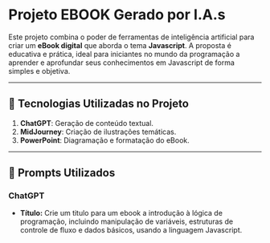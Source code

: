 # Projeto EBOOK Gerado por I.A.s

Este projeto combina o poder de ferramentas de inteligência artificial para criar um **eBook digital** que aborda o tema **Javascript**. A proposta é educativa e prática, ideal para iniciantes no mundo da programação a aprender e aprofundar seus conhecimentos em Javascript de forma simples e objetiva.

---

## 🚀 Tecnologias Utilizadas no Projeto
1. **ChatGPT**: Geração de conteúdo textual.
2. **MidJourney**: Criação de ilustrações temáticas.
3. **PowerPoint**: Diagramação e formatação do eBook.

---

## 🧠 Prompts Utilizados

### ChatGPT
- **Título:** Crie um titulo para um ebook a introdução à lógica de
programação, incluindo manipulação de variáveis, estruturas de controle de fluxo e
dados básicos, usando a linguagem Javascript.
